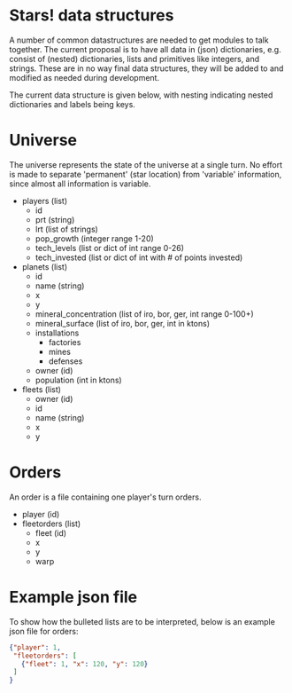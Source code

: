 Stars! data structures
====

A number of common datastructures are needed to get modules to talk together.
The current proposal is to have all data in (json) dictionaries, e.g. consist of (nested) dictionaries, lists and primitives like integers, and strings.
These are in no way final data structures, they will be added to and modified as needed during development.

The current data structure is given below, with nesting indicating nested dictionaries and labels being keys. 



Universe
====

The universe represents the state of the universe at a single turn. 
No effort is made to separate 'permanent' (star location) from 'variable' information, since almost all information is variable. 

+ players (list)
  + id
  + prt (string)
  + lrt (list of strings)
  + pop_growth (integer range 1-20)
  + tech_levels (list or dict of int range 0-26)
  + tech_invested (list or dict of int with # of points invested)
+ planets (list)
  + id  
  + name (string)
  + x
  + y
  + mineral_concentration (list of iro, bor, ger, int range 0-100+)
  + mineral_surface (list of iro, bor, ger, int in ktons)
  + installations
    + factories
    + mines
    + defenses
  + owner (id)
  + population (int in ktons)
+ fleets (list)
  + owner (id)
  + id
  + name (string)
  + x
  + y
  
Orders
====

An order is a file containing one player's turn orders.

+ player (id)
+ fleetorders (list)
  + fleet (id)
  + x
  + y
  + warp


Example json file 
====

To show how the bulleted lists are to be interpreted, below is an example json file for orders:

```json
{"player": 1,
 "fleetorders": [
   {"fleet": 1, "x": 120, "y": 120}
 ]
}
```
